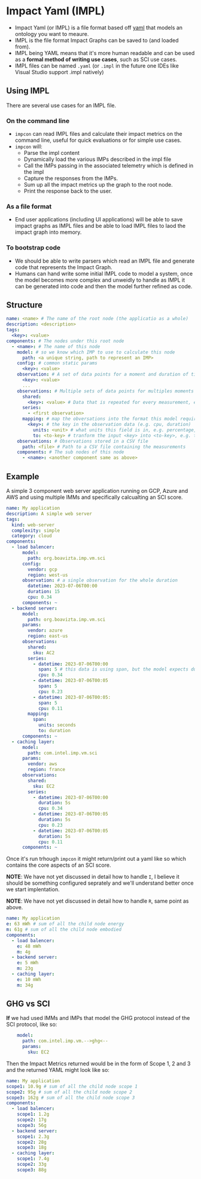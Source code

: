 # Impact Yaml (IMPL)

- Impact Yaml (or IMPL) is a file format based off [yaml](https://circleci.com/blog/what-is-yaml-a-beginner-s-guide/) that models an ontology you want to meaure.
- IMPL is the file format Impact Graphs can be saved to (and loaded from).
- IMPL being YAML means that it's more human readable and can be used as a **formal method of writing use cases**, such as SCI use cases.
- IMPL files can be named `.yaml` (or `.impl` in the future one IDEs like Visual Studio support .impl natively)

## Using IMPL

There are several use cases for an IMPL file.

### On the command line

- `impcon` can read IMPL files and calculate their impact metrics on the command line, useful for quick evaluations or for simple use cases. 
- `impcon` will:
  - Parse the impl content
  - Dynamically load the various IMPs described in the impl file
  - Call the IMPs passing in the associated telemetry which is defined in the impl
  - Capture the responses from the IMPs.
  - Sum up all the impact metrics up the graph to the root node.
  - Print the response back to the user.

### As a file format

- End user applications (including UI applications) will be able to save impact graphs as IMPL files and be able to load IMPL files to laod the impact graph into memory.

### To bootstrap code

- We should be able to write parsers which read an IMPL file and generate code that represents the Impact Graph.
- Humans can hand write some initial IMPL code to model a system, once the model becomes more complex and unweidly to handle as IMPL it can be generated into code and then the model further refined as code.

## Structure

```yaml
name: <name> # The name of the root node (the applicatio as a whole)
description: <description>
tags:
  <key>: <value>
components: # The nodes under this root node
  - <name>: # The name of this node
    model: # so we know which IMP to use to calculate this node
      path: <a unique string, path to represent an IMP>
    config: # common static params
      <key>: <value>
    observation: # A set of data points for a moment and duration of time.
      <key>: <value>
      ...
    observations: # Multiple sets of data points for multiples moments and durations of time.
      shared:
        <key>: <value> # Data that is repeated for every measurement, e.g machine type.
      series:
        - <first observation>
      mapping: # map the obversations into the format this model requires
        <key>: # the key in the observation data (e.g. cpu, duration)
          units: <unit> # what units this field is in, e.g. percentage, hours, secs
          to: <to-key> # tranform the input <key> into <to-key>, e.g. transform "span" into "duration"
    observations: # Observations stored in a CSV file
      path: <file> # Path to a CSV file containing the measurements
    components: # The sub nodes of this node
      - <name>: <another component same as above>
```

## Example

A simple 3 component web server application running on GCP, Azure and AWS and using multiple IMMs and specifically calcualting an SCI score.

```yaml
name: My application
description: A simple web server
tags:
  kind: web-server
  complexity: simple
  category: cloud
components:
  - load balencer: 
      model: 
        path: org.boavizta.imp.vm.sci  
      config: 
        vendor: gcp
        region: west-us
      observation: # a single observation for the whole duration
        datetime: 2023-07-06T00:00
        duration: 15
        cpu: 0.34
      components: ~ 
  - backend server:
      model: 
        path: org.boavizta.imp.vm.sci  
      params: 
        vendor: azure
        region: east-us
      observations: 
        shared:
          sku: AC2
        series:
          - datetime: 2023-07-06T00:00
            span: 5 # this data is using span, but the model expects duration
            cpu: 0.34
          - datetime: 2023-07-06T00:05
            span: 5
            cpu: 0.23
          - datetime: 2023-07-06T00:05:
            span: 5
            cpu: 0.11
        mapping:
          span:
            units: seconds
            to: duration
      components: ~ 
  - caching layer:
      model: 
        path: com.intel.imp.vm.sci  
      params: 
        vendor: aws
        region: france
      observations: 
        shared:
          sku: EC2
        series:      
          - datetime: 2023-07-06T00:00
            duration: 5s
            cpu: 0.34
          - datetime: 2023-07-06T00:05
            duration: 5s
            cpu: 0.23
          - datetime: 2023-07-06T00:05
            duration: 5s
            cpu: 0.11
      components: ~
```

Once it's run trhough `impcon` it might return/print out a yaml like so which contains the core aspects of an SCI score.

**NOTE**: We have not yet discussed in detail how to handle `I`, I believe it should be something configured seprately and we'll understand better once we start implentation.

**NOTE**: We have not yet discussed in detail how to handle `R`, same point as above.

```yaml
name: My application
e: 63 mWh # sum of all the child node energy 
m: 61g # sum of all the child node embodied
components:
  - load balencer: 
    e: 48 mWh
    m: 4g
  - backend server:
    e: 5 mWh
    m: 23g
  - caching layer:
    e: 10 mWh
    m: 34g
```

## GHG vs SCI

**If** we had used IMMs and IMPs that model the GHG protocol instead of the SCI protocol, like so:

```yaml
    model: 
      path: com.intel.imp.vm.-->ghg<--
      params:
        sku: EC2
```

Then the Impact Metrics returned would be in the form of Scope 1, 2 and 3 and the returned YAML might look like so:

```yaml
name: My application
scope1: 10.9g # sum of all the child node scope 1 
scope2: 95g # sum of all the child node scope 2
scope3: 162g # sum of all the child node scope 3
components:
  - load balencer: 
    scope1: 1.2g 
    scope2: 17g
    scope3: 56g
  - backend server:
    scope1: 2.3g 
    scope2: 28g
    scope3: 18g
  - caching layer:
    scope1: 7.4g 
    scope2: 33g
    scope3: 88g
```
